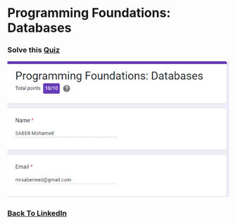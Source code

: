 # Programming Foundations: Databases

### Solve this [Quiz](https://docs.google.com/forms/d/e/1FAIpQLSeziDKK22d8wDAbZ91X8ghFxFT1zTEWViCmVajWiuoNTCfMmA/viewform?usp=sf_link)

![screen](./screenshot.png)

### [Back To LinkedIn](../)